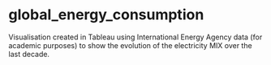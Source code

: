 # global_energy_consumption
Visualisation created in Tableau using International Energy Agency data (for academic purposes) to show the evolution of the electricity MIX over the last decade.
